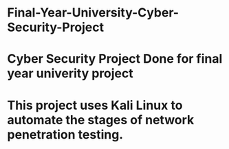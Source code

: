 # Final-Year-University-Cyber-Security-Project
# Cyber Security Project Done for final year univerity project
# This project uses Kali Linux to automate the stages of network penetration testing.
